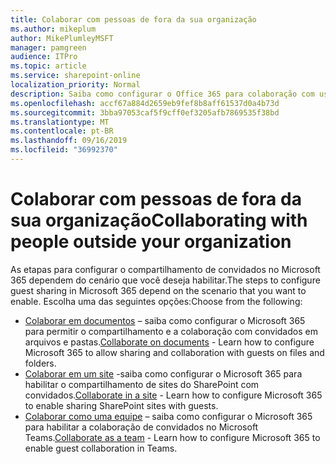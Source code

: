 ```yaml
---
title: Colaborar com pessoas de fora da sua organização
ms.author: mikeplum
author: MikePlumleyMSFT
manager: pamgreen
audience: ITPro
ms.topic: article
ms.service: sharepoint-online
localization_priority: Normal
description: Saiba como configurar o Office 365 para colaboração com usuários convidados.
ms.openlocfilehash: accf67a884d2659eb9fef8b8aff61537d0a4b73d
ms.sourcegitcommit: 3bba97053caf5f9cff0ef3205afb7869535f38bd
ms.translationtype: MT
ms.contentlocale: pt-BR
ms.lasthandoff: 09/16/2019
ms.locfileid: "36992370"
---
```

# <a name="collaborating-with-people-outside-your-organization"></a><span data-ttu-id="b72c3-103">Colaborar com pessoas de fora da sua organização</span><span class="sxs-lookup"><span data-stu-id="b72c3-103">Collaborating with people outside your organization</span></span>

<span data-ttu-id="b72c3-104">As etapas para configurar o compartilhamento de convidados no Microsoft 365 dependem do cenário que você deseja habilitar.</span><span class="sxs-lookup"><span data-stu-id="b72c3-104">The steps to configure guest sharing in Microsoft 365 depend on the scenario that you want to enable.</span></span> <span data-ttu-id="b72c3-105">Escolha uma das seguintes opções:</span><span class="sxs-lookup"><span data-stu-id="b72c3-105">Choose from the following:</span></span>

- <span data-ttu-id="b72c3-106">[Colaborar em documentos](collaborate-on-documents.md) – saiba como configurar o Microsoft 365 para permitir o compartilhamento e a colaboração com convidados em arquivos e pastas.</span><span class="sxs-lookup"><span data-stu-id="b72c3-106">[Collaborate on documents](collaborate-on-documents.md) - Learn how to configure Microsoft 365 to allow sharing and collaboration with guests on files and folders.</span></span>
- <span data-ttu-id="b72c3-107">[Colaborar em um site](collaborate-in-a-site.md) -saiba como configurar o Microsoft 365 para habilitar o compartilhamento de sites do SharePoint com convidados.</span><span class="sxs-lookup"><span data-stu-id="b72c3-107">[Collaborate in a site](collaborate-in-a-site.md) - Learn how to configure Microsoft 365 to enable sharing SharePoint sites with guests.</span></span>
- <span data-ttu-id="b72c3-108">[Colaborar como uma equipe](collaborate-as-a-team.md) – saiba como configurar o Microsoft 365 para habilitar a colaboração de convidados no Microsoft Teams.</span><span class="sxs-lookup"><span data-stu-id="b72c3-108">[Collaborate as a team](collaborate-as-a-team.md) - Learn how to configure Microsoft 365 to enable guest collaboration in Teams.</span></span>


